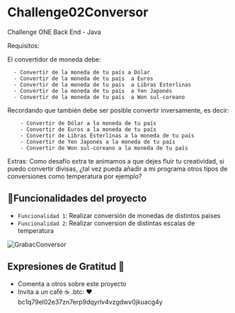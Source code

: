 # Challenge02Conversor
Challenge ONE Back End - Java

Requisitos:

El convertidor de moneda debe:

      - Convertir de la moneda de tu país a Dólar
      - Convertir de la moneda de tu país  a Euros
      - Convertir de la moneda de tu país  a Libras Esterlinas
      - Convertir de la moneda de tu país  a Yen Japonés
      - Convertir de la moneda de tu país  a Won sul-coreano
      
Recordando que también debe ser posible convertir inversamente, es decir:

        - Convertir de Dólar a la moneda de tu país
        - Convertir de Euros a la moneda de tu país
        - Convertir de Libras Esterlinas a la moneda de tu país
        - Convertir de Yen Japonés a la moneda de tu país
        - Convertir de Won sul-coreano a la moneda de tu país
        
Extras:
Como desafío extra te animamos a que dejes fluir tu creatividad, si puedo convertir divisas, ¿tal vez pueda añadir a mi programa otros tipos de conversiones como temperatura por ejemplo?

## :hammer:Funcionalidades del proyecto

- `Funcionalidad 1`: Realizar conversión de monedas de distintos paises
- `Funcionalidad 2`: Realizar conversion de distintas escalas de temperatura

![GrabacConversor](https://user-images.githubusercontent.com/71609876/222244789-b7e241f6-7c45-4f3f-94d4-988ca088fea7.gif)

## Expresiones de Gratitud 🎁
- Comenta a otros sobre este proyecto 
- Invita a un café ☕ .btc:  ❤️   bc1q79el02e37zn7erp9dqyrlv4vzgdwv0jkuacg4y
